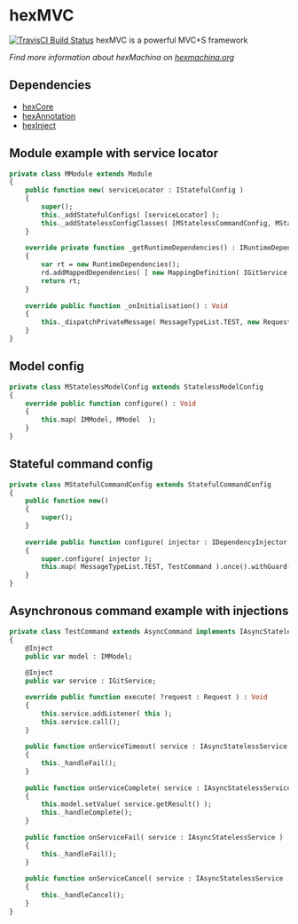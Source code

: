 # hexMVC

[![TravisCI Build Status](https://travis-ci.org/DoclerLabs/hexMVC.svg?branch=master)](https://travis-ci.org/DoclerLabs/hexMVC)
hexMVC is a powerful MVC+S framework

*Find more information about hexMachina on [hexmachina.org](http://hexmachina.org/)*

## Dependencies

* [hexCore](https://github.com/DoclerLabs/hexCore)
* [hexAnnotation](https://github.com/DoclerLabs/hexAnnotation)
* [hexInject](https://github.com/DoclerLabs/hexInject)
	
	
## Module example with service locator
```haxe
private class MModule extends Module
{
	public function new( serviceLocator : IStatefulConfig )
	{
		super();
		this._addStatefulConfigs( [serviceLocator] );
		this._addStatelessConfigClasses( [MStatelessCommandConfig, MStatelessModelConfig] );
	}
	
	override private function _getRuntimeDependencies() : IRuntimeDependencies
	{
		var rt = new RuntimeDependencies();
		rd.addMappedDependencies( [ new MappingDefinition( IGitService ) ]); 
		return rt;
	}
	
	override public function _onInitialisation() : Void 
	{
		this._dispatchPrivateMessage( MessageTypeList.TEST, new Request( [new ExecutionPayload( something, ISomething )] ) );
	}
}
```
	
## Model config
```haxe
private class MStatelessModelConfig extends StatelessModelConfig
{
	override public function configure() : Void 
	{
		this.map( IMModel, MModel  );
	}
}
```


## Stateful command config
```haxe
private class MStatefulCommandConfig extends StatefulCommandConfig
{
	public function new()
	{
		super();
	}
	
	override public function configure( injector : IDependencyInjector ) : Void
	{
		super.configure( injector );
		this.map( MessageTypeList.TEST, TestCommand ).once().withGuard( MyGuardClass ).withCompleteHandler( function( e : AsyncCommandEvent ){ trace( e ); } );
	}
}
```


## Asynchronous command example with injections
```haxe
private class TestCommand extends AsyncCommand implements IAsyncStatelessServiceListener
{
	@Inject
    public var model : IMModel;
	
	@Inject
    public var service : IGitService;

    override public function execute( ?request : Request ) : Void
    {
		this.service.addListener( this );
		this.service.call();
    }
	
	public function onServiceTimeout( service : IAsyncStatelessService ) : Void 
	{
		this._handleFail();
	}
	
	public function onServiceComplete( service : IAsyncStatelessService ) : Void  
	{
		this.model.setValue( service.getResult() );
		this._handleComplete();
	}
	
	public function onServiceFail( service : IAsyncStatelessService ) : Void 
	{
		this._handleFail();
	}
	
	public function onServiceCancel( service : IAsyncStatelessService ) : Void  
	{
		this._handleCancel();
	}
}
```
